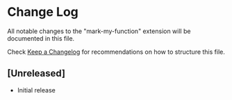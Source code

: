 # Change Log

All notable changes to the "mark-my-function" extension will be documented in this file.

Check [Keep a Changelog](http://keepachangelog.com/) for recommendations on how to structure this file.

## [Unreleased]

- Initial release